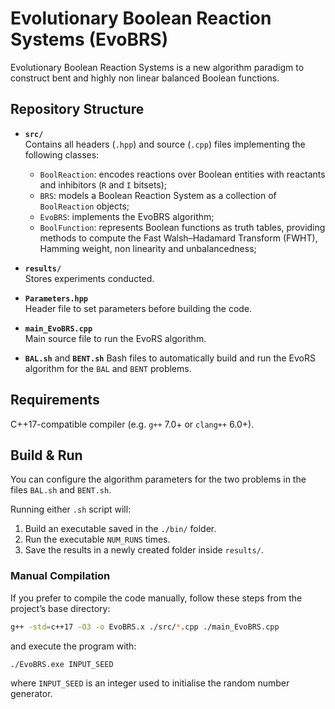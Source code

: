 # Evolutionary Boolean Reaction Systems (EvoBRS)
Evolutionary Boolean Reaction Systems is a new algorithm paradigm to construct bent and highly non linear balanced Boolean functions.

## Repository Structure

- **`src/`**  
  Contains all headers (`.hpp`) and source (`.cpp`) files implementing the following classes:  
  - `BoolReaction`: encodes reactions over Boolean entities with reactants and inhibitors (`R` and `I` bitsets);
  - `BRS`: models a Boolean Reaction System as a collection of `BoolReaction` objects;
  - `EvoBRS`: implements the EvoBRS algorithm;
  - `BoolFunction`: represents Boolean functions as truth tables, providing methods to compute the Fast Walsh–Hadamard Transform (FWHT), Hamming weight, non linearity and unbalancedness;

- **`results/`**  
  Stores experiments conducted.  

- **`Parameters.hpp`**  
  Header file to set parameters before building the code.  

- **`main_EvoBRS.cpp`**  
  Main source file to run the EvoRS algorithm.  

- **`BAL.sh`** and **`BENT.sh`** 
Bash files to automatically build and run the EvoRS algorithm for the `BAL` and `BENT` problems.  

## Requirements

C++17-compatible compiler (e.g. `g++` 7.0+ or `clang++` 6.0+).  

## Build & Run

You can configure the algorithm parameters for the two problems in the files `BAL.sh` and `BENT.sh`.  

Running either `.sh` script will:  
1. Build an executable saved in the `./bin/` folder.  
2. Run the executable `NUM_RUNS` times.  
3. Save the results in a newly created folder inside `results/`.  

### Manual Compilation

If you prefer to compile the code manually, follow these steps from the project’s base directory:

```bash
g++ -std=c++17 -O3 -o EvoBRS.x ./src/*.cpp ./main_EvoBRS.cpp
```

and execute the program with:

```bash
./EvoBRS.exe INPUT_SEED
```

where `INPUT_SEED` is an integer used to initialise the random number generator.